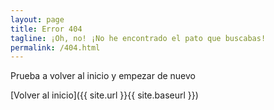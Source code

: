 ```yaml
---
layout: page
title: Error 404
tagline: ¡Oh, no! ¡No he encontrado el pato que buscabas!
permalink: /404.html
---
```


Prueba a volver al inicio y empezar de nuevo

[Volver al inicio]({{ site.url }}{{ site.baseurl }})

